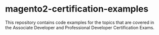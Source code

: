 # magento2-certification-examples
This repository contains code examples for the topics that are covered in the Associate Developer and Professional Developer Certification Exams.
